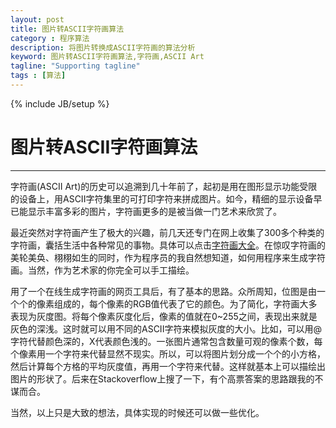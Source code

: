 ```yaml
---
layout: post
title: 图片转ASCII字符画算法
category : 程序算法
description: 将图片转换成ASCII字符画的算法分析
keyword: 图片转ASCII字符画算法,字符画,ASCII Art
tagline: "Supporting tagline"
tags : [算法]
---
```

{% include JB/setup %}
# 图片转ASCII字符画算法
---

字符画(ASCII Art)的历史可以追溯到几十年前了，起初是用在图形显示功能受限的设备上，用ASCII字符集里的可打印字符来拼成图片。如今，精细的显示设备早已能显示丰富多彩的图片，字符画更多的是被当做一门艺术来欣赏了。

最近突然对字符画产生了极大的兴趣，前几天还专门在网上收集了300多个种类的字符画，囊括生活中各种常见的事物。具体可以点击[字符画大全](http://www.zoneky.com/ascii/)。在惊叹字符画的美轮美奂、栩栩如生的同时，作为程序员的我自然想知道，如何用程序来生成字符画。当然，作为艺术家的你完全可以手工描绘。

用了一个在线生成字符画的网页工具后，有了基本的思路。众所周知，位图是由一个个的像素组成的，每个像素的RGB值代表了它的颜色。为了简化，字符画大多表现为灰度图。将每个像素灰度化后，像素的值就在0~255之间，表现出来就是灰色的深浅。这时就可以用不同的ASCII字符来模拟灰度的大小。比如，可以用@字符代替颜色深的，X代表颜色浅的。一张图片通常包含数量可观的像素个数，每个像素用一个字符来代替显然不现实。所以，可以将图片划分成一个个的小方格，然后计算每个方格的平均灰度值，再用一个字符来代替。这样就基本上可以描绘出图片的形状了。后来在Stackoverflow上搜了一下，有个高票答案的思路跟我的不谋而合。

当然，以上只是大致的想法，具体实现的时候还可以做一些优化。